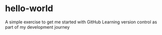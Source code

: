 # hello-world
A simple exercise to get me started with GitHub
Learning version control as part of my development journey

